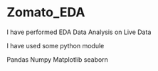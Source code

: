 # Zomato_EDA
I have performed EDA Data Analysis on Live Data 

I have used some python module 

Pandas
Numpy
Matplotlib
seaborn
